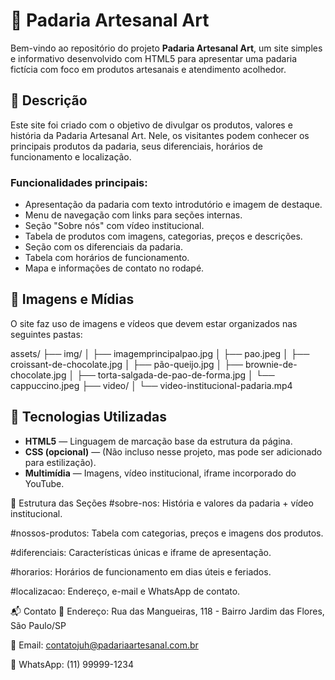 # 🥖 Padaria Artesanal Art

Bem-vindo ao repositório do projeto **Padaria Artesanal Art**, um site simples e informativo desenvolvido com HTML5 para apresentar uma padaria fictícia com foco em produtos artesanais e atendimento acolhedor.

## 📄 Descrição

Este site foi criado com o objetivo de divulgar os produtos, valores e história da Padaria Artesanal Art. Nele, os visitantes podem conhecer os principais produtos da padaria, seus diferenciais, horários de funcionamento e localização.

### Funcionalidades principais:

- Apresentação da padaria com texto introdutório e imagem de destaque.
- Menu de navegação com links para seções internas.
- Seção "Sobre nós" com vídeo institucional.
- Tabela de produtos com imagens, categorias, preços e descrições.
- Seção com os diferenciais da padaria.
- Tabela com horários de funcionamento.
- Mapa e informações de contato no rodapé.

## 📸 Imagens e Mídias

O site faz uso de imagens e vídeos que devem estar organizados nas seguintes pastas:

assets/
├── img/
│ ├── imagemprincipalpao.jpg
│ ├── pao.jpeg
│ ├── croissant-de-chocolate.jpg
│ ├── pão-queijo.jpg
│ ├── brownie-de-chocolate.jpg
│ ├── torta-salgada-de-pao-de-forma.jpg
│ └── cappuccino.jpeg
├── video/
│ └── video-institucional-padaria.mp4

## 🧰 Tecnologias Utilizadas

- **HTML5** — Linguagem de marcação base da estrutura da página.
- **CSS (opcional)** — (Não incluso nesse projeto, mas pode ser adicionado para estilização).
- **Multimídia** — Imagens, vídeo institucional, iframe incorporado do YouTube.



🧭 Estrutura das Seções
#sobre-nos: História e valores da padaria + vídeo institucional.

#nossos-produtos: Tabela com categorias, preços e imagens dos produtos.

#diferenciais: Características únicas e iframe de apresentação.

#horarios: Horários de funcionamento em dias úteis e feriados.

#localizacao: Endereço, e-mail e WhatsApp de contato.

📬 Contato
📍 Endereço: Rua das Mangueiras, 118 - Bairro Jardim das Flores, São Paulo/SP

📧 Email: contatojuh@padariaartesanal.com.br

📱 WhatsApp: (11) 99999-1234
